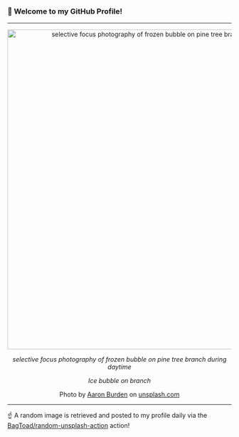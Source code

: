 ### 👋 Welcome to my GitHub Profile!

----

<div align="center">
  <img width="720" src="https://images.unsplash.com/photo-1484538162795-891443f6074f?crop=entropy&cs=tinysrgb&fit=max&fm=jpg&ixid=M3w1NTI0OTR8MHwxfHJhbmRvbXx8fHx8fHx8fDE3MTU1ODA2MDV8&ixlib=rb-4.0.3&q=80&w=1080" alt="selective focus photography of frozen bubble on pine tree branch during daytime">
  
  <em>selective focus photography of frozen bubble on pine tree branch during daytime</em>
  
  <em>Ice bubble on branch</em>
  
  Photo by [Aaron Burden](http://aaronburden.com) on [unsplash.com](https://unsplash.com/)
</div>

----

☝️ A random image is retrieved and posted to my profile daily via the [BagToad/random-unsplash-action](https://github.com/BagToad/random-unsplash-action) action!
